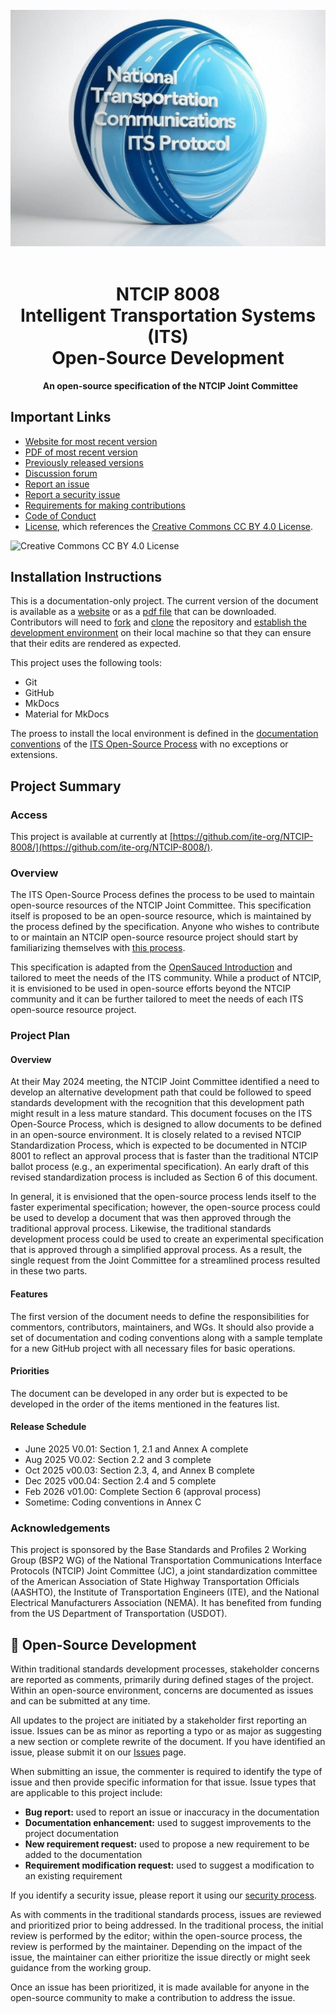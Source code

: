<!-- markdownlint-disable MD033 -->
<div style="text-align: center;">
  <img alt="NTCIP" src="images/NTCIP.jpg">
  <h1>NTCIP 8008<br />Intelligent Transportation Systems (ITS)<br />Open-Source Development</h1>
  <strong>An open-source specification of the NTCIP Joint Committee</strong>
</div>
<!-- markdownlint-enable MD033 -->

## Important Links

- [Website for most recent version](https://k-vaughn.github.io/NTCIP-8008/)
- [PDF of most recent version](https://ite-org.github.io/NTCIP-8008/)
- [Previously released versions](https://www.github.com/ite-org/NTCIP-8008/releases)
- [Discussion forum](https://ite-org.github.io/NTCIP-8008/discussions)
- [Report an issue](https://ite-org.github.io/NTCIP-8008/issues)
- [Report a security issue](SECURITY.md)
- [Requirements for making contributions](CONTRIBUTING.md)
- [Code of Conduct](CODE_OF_CONDUCT.md)
- [License](LICENSE.md), which references the [Creative Commons CC BY 4.0 License](https://creativecommons.org/licenses/by/4.0/).

![Creative Commons CC BY 4.0 License](https://i.creativecommons.org/l/by/4.0/88x31.png)

## Installation Instructions

This is a documentation-only project. The current version of the document is
available as a [website](https://ite-org.github.io/NTCIP-8008/) or as a
[pdf file](https://ite-org.github.io/NTCIP-8008/pdf) that can be
downloaded. Contributors will need to
[fork](https://ite-org.github.io/NTCIP-8008/contributor-responsibilities/#fork-the-repository)
and [clone](https://ite-org.github.io/NTCIP-8008/contributor-responsibilities/#clone-the-repository)
the repository and
[establish the development environment](https://ite-org.github.io/NTCIP-8008/contributor-responsibilities/#install-software)
on their local machine so that they can ensure that their edits are rendered as
expected.

This project uses the following tools:

- Git
- GitHub
- MkDocs
- Material for MkDocs

The proess to install the local environment is defined in the
[documentation conventions](https://ite-org.github.io/NTCIP-8008/)
of the [ITS Open-Source Process](https://ite-org.github.io/NTCIP-8008/)
with no exceptions or extensions.

## Project Summary

### Access

This project is available at currently at [https://github.com/ite-org/NTCIP-8008/](https://github.com/ite-org/NTCIP-8008/).

### Overview

The ITS Open-Source Process defines the process to be used to maintain
open-source resources of the NTCIP Joint Committee. This specification itself
is proposed to be an open-source resource, which is maintained by the process
defined by the specification. Anyone who wishes to contribute to or maintain an
NTCIP open-source resource project should start by familiarizing themselves with
[this process](https://ite-org.github.io/NTCIP-8008/).

This specification is adapted from the
[OpenSauced Introduction](https://github.com/open-sauced/intro) and tailored to
meet the needs of the ITS community. While a product of NTCIP, it is envisioned
to be used in open-source efforts beyond the NTCIP community and it can be
further tailored to meet the needs of each ITS open-source resource project.

### Project Plan

#### Overview

At their May 2024 meeting, the NTCIP Joint Committee identified a need to
develop an alternative development path that could be followed to speed
standards development with the recognition that this development path might
result in a less mature standard. This document focuses on the ITS Open-Source Process, which is designed to allow
  documents to be defined in an open-source environment. It is closely related to a revised NTCIP Standardization Process, which is expected to be documented in NTCIP 8001 to reflect an approval
  process that is faster than the traditional NTCIP ballot process (e.g., an experimental specification). An early draft of this revised standardization process is included as Section 6 of this document.

In general, it is envisioned that the open-source process lends itself to the
faster experimental specification; however, the open-source process could be
used to develop a document that was then approved through the traditional
approval process. Likewise, the traditional standards development process could
be used to create an experimental specification that is approved through a
simplified approval process. As a result, the single request from the Joint
Committee for a streamlined process resulted in these two parts.

#### Features

The first version of the document needs to define the responsibilities for
commentors, contributors, maintainers, and WGs. It should also provide a set of
documentation and coding conventions along with a sample template for a new
GitHub project with all necessary files for basic operations.

#### Priorities

The document can be developed in any order but is expected to be developed in
the order of the items mentioned in the features list.

#### Release Schedule

- June 2025 V0.01: Section 1, 2.1 and Annex A complete
- Aug 2025 V0.02:  Section 2.2 and 3 complete
- Oct 2025 v00.03: Section 2.3, 4, and Annex B complete
- Dec 2025 v00.04: Section 2.4 and 5 complete
- Feb 2026 v01.00: Complete Section 6 (approval process)
- Sometime: Coding conventions in Annex C

### Acknowledgements

This project is sponsored by the Base Standards and Profiles 2 Working Group
(BSP2 WG) of the National Transportation Communications Interface Protocols
(NTCIP) Joint Committee (JC), a joint standardization committee of the American
Association of State Highway Transportation Officials (AASHTO), the Institute of
Transportation Engineers (ITE), and the National Electrical Manufacturers
Association (NEMA). It has benefited from funding from the US Department of
Transportation (USDOT).

## 🤝 Open-Source Development

Within traditional standards development processes, stakeholder concerns are
reported as comments, primarily during defined stages of the project. Within an
open-source environment, concerns are documented as issues and can be submitted
at any time.

All updates to the project are initiated by a stakeholder first reporting an
issue. Issues can be as minor as reporting a typo or as major as suggesting a
new section or complete rewrite of the document. If you have identified an
issue, please submit it on our
[Issues](https://ite-org.github.io/NTCIP-8008/issues) page.

When submitting an issue, the commenter is required to identify the type of
issue and then provide specific information for that issue. Issue types that are
applicable to this project include:

- **Bug report:** used to report an issue or inaccuracy in the documentation
- **Documentation enhancement:** used to suggest improvements to the project documentation
- **New requirement request:** used to propose a new requirement to be added to
  the documentation
- **Requirement modification request:** used to suggest a modification to an
  existing requirement

If you identify a security issue, please report it using our [security process](SECURITY.md).

As with comments in the traditional standards process, issues are reviewed and
prioritized prior to being addressed. In the traditional process, the initial
review is performed by the editor; within the open-source process, the review is
performed by the maintainer. Depending on the impact of the issue, the
maintainer can either prioritize the issue directly or might seek guidance from
the working group.

Once an issue has been prioritized, it is made available for anyone in the
open-source community to make a contribution to address the issue.
